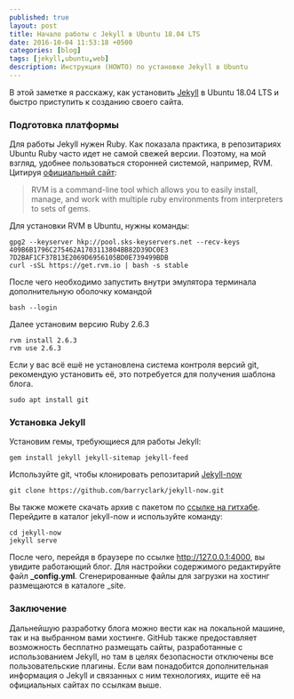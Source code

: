 ```yaml
---
published: true
layout: post
title: Начало работы с Jekyll в Ubuntu 18.04 LTS
date: 2016-10-04 11:53:18 +0500
categories: [blog] 
tags: [jekyll,ubuntu,web]
description: Инструкция (HOWTO) по установке Jekyll в Ubuntu
---
```


В этой заметке я расскажу, как установить [Jekyll][2] в Ubuntu 18.04 LTS и быстро приступить
к созданию своего сайта.

### Подготовка платформы ###

Для работы Jekyll нужен Ruby. Как показала практика, в репозитариях Ubuntu Ruby часто идет
не самой свежей версии. Поэтому, на мой взгляд, удобнее пользоваться сторонней системой,
например, RVM. Цитируя [официальный сайт][1]:

> RVM is a command-line tool which allows you to easily install, manage, and work with multiple ruby environments from interpreters to sets of gems. 

Для установки RVM в Ubuntu, нужны команды:

    gpg2 --keyserver hkp://pool.sks-keyservers.net --recv-keys 409B6B1796C275462A1703113804BB82D39DC0E3 7D2BAF1CF37B13E2069D6956105BD0E739499BDB
    curl -sSL https://get.rvm.io | bash -s stable

После чего необходимо запустить внутри эмулятора терминала дополнительную оболочку командой

    bash --login

Далее установим версию Ruby 2.6.3

    rvm install 2.6.3
    rvm use 2.6.3

Если у вас всё ешё не установлена система контроля версий git, рекомендую установить её, это потребуется для получения шаблона блога.

    sudo apt install git

### Установка Jekyll ###

Установим гемы, требующиеся для работы Jekyll:

    gem install jekyll jekyll-sitemap jekyll-feed
    
Используйте git, чтобы клонировать репозитарий [Jekyll-now][3]
 
    git clone https://github.com/barryclark/jekyll-now.git

Вы также можете скачать архив с пакетом по [ссылке на гитхабе][4].
Перейдите в каталог jekyll-now и используйте команду:

    cd jekyll-now
    jekyll serve

После чего, перейдя в браузере по ссылке <http://127.0.0.1:4000>, вы увидите работающий блог. Для настройки содержимого редактируйте файл **_config.yml**. Сгенерированные файлы для загрузки на хостинг размещаются в каталоге _site.

### Заключение ###

Дальнейшую разработку блога можно вести как на локальной машине, так и на выбранном вами хостинге. GitHub также предоставляет возможность бесплатно размещать сайты, разработанные с использованием Jekyll, но там в целях безопасности отключены все пользовательские плагины. 
Если вам понадобится дополнительная информация о Jekyll и связанных с ним технологиях, ищите её на официальных сайтах по ссылкам выше.

[1]: https://rvm.io/ "Официальный сайт RVM"
[2]: https://jekyllrb.com "Официальный сайт Jekyll"
[3]: https://github.com/barryclark/jekyll-now "Пакет Jekyll-now"
[4]: https://github.com/barryclark/jekyll-now/archive/master.zip "ZIP-архив Jekyll-now"
